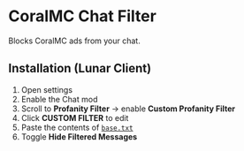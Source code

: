 # CoralMC Chat Filter  

Blocks CoralMC ads from your chat.  

## Installation (Lunar Client)  
1. Open settings  
2. Enable the Chat mod  
3. Scroll to **Profanity Filter** → enable **Custom Profanity Filter**  
4. Click **CUSTOM FILTER** to edit  
5. Paste the contents of [`base.txt`](./base.txt)  
6. Toggle **Hide Filtered Messages**  
